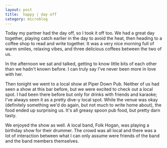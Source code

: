 ```yaml
---
layout: post
title:  happy | day off
category: microblog
---
```


Today my partner had the day off, so I took it off too. We had a great day together, playing catch earlier in the day to avoid the heat, then heading to a coffee shop to read and write together. It was a very nice morning full of warm smiles, relaxing vibes, and three delicious coffees between the two of us.

In the afternoon we sat and talked, getting to know little bits of each other than we hadn't known before. I can truly say I've never been more in love with her. 

Then tonight we went to a local show at Piper Down Pub. Neither of us had seen a show at this bar before, but we were excited to check out a local spot. I had been there before but only for drinks with friends and karaoke; I've always seen it as a pretty dive-y local spot. While the venue was okay (definitely something we'd do again, but not much to write home about), the food ended up surprising us. It's all greasy spoon pub food, but pretty darn tasty.

We enjoyed the show as well. A local band, Folk Hogan, was playing a birthday show for their drummer. The crowd was all local and there was a lot of interaction between what I can only assume were friends of the band and the band members themselves. 
